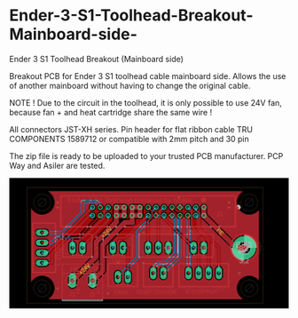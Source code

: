 # Ender-3-S1-Toolhead-Breakout-Mainboard-side-
Ender 3 S1 Toolhead Breakout (Mainboard side)

Breakout PCB for Ender 3 S1 toolhead cable mainboard side.
Allows the use of another mainboard without having to change the original cable.

NOTE !
Due to the circuit in the toolhead, it is only possible to use 24V fan, because fan + and heat cartridge share the same wire ! 

All connectors JST-XH series.
Pin header for flat ribbon cable TRU COMPONENTS 1589712 or compatible with 2mm pitch and 30 pin

The zip file is ready to be uploaded to your trusted PCB manufacturer. PCP Way and Asiler are tested.

![TOP](https://github.com/Snolte1001/Ender-3-S1-Toolhead-Breakout-Mainboard-side-/blob/main/PCB_TOP.png)
